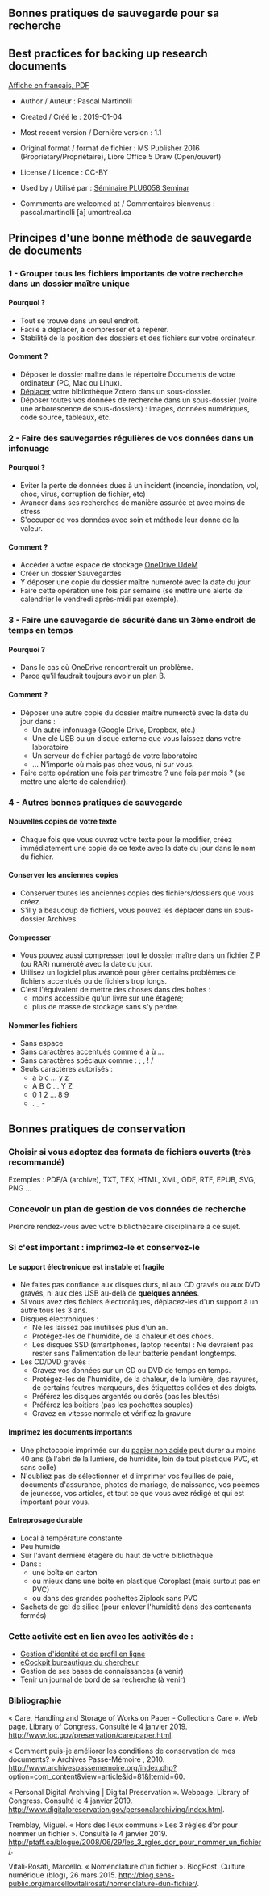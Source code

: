 ## Bonnes pratiques de sauvegarde pour sa recherche
## Best practices for backing up research documents

[Affiche en français, PDF](https://github.com/pmartinolli/TM-Saveorcry/blob/master/files/TM-Saveorcry-v1.1.fr.pdf)

* Author / Auteur : Pascal Martinolli

* Created / Créé le : 2019-01-04

* Most recent version / Dernière version : 1.1

* Original format / format de fichier : MS Publisher 2016 (Proprietary/Propriétaire), Libre Office 5 Draw (Open/ouvert)

* License / Licence : CC-BY

* Used by / Utilisé par  : [Séminaire PLU6058 Seminar](http://guides.bib.umontreal.ca/cours/1-PLU6058)

* Commments are welcomed at / Commentaires bienvenus : pascal.martinolli [à] umontreal.ca

## Principes d'une bonne méthode de sauvegarde de documents

### 1 - Grouper tous les fichiers importants de votre recherche dans un dossier maître unique

#### Pourquoi ?

- Tout se trouve dans un seul endroit. 
- Facile à déplacer, à compresser et à repérer.
- Stabilité de la position des dossiers et des fichiers sur votre ordinateur.

#### Comment ?

- Déposer le dossier maître dans le répertoire Documents de votre ordinateur (PC, Mac ou Linux).
- [Déplacer](https://www.zotero.org/support/fr/zotero_data) votre bibliothèque Zotero dans un sous-dossier.
- Déposer toutes vos données de recherche dans un sous-dossier (voire une arborescence de sous-dossiers) : images, données numériques, code source, tableaux, etc.

### 2 - Faire des sauvegardes régulières de vos données dans un infonuage

#### Pourquoi ?

- Éviter la perte de données dues à un incident (incendie, inondation, vol, choc, virus, corruption de fichier, etc)
- Avancer dans ses recherches de manière assurée et avec moins de stress
- S'occuper de vos données avec soin et méthode leur donne de la valeur.

#### Comment ?

- Accéder à votre espace de stockage [OneDrive UdeM](https://o365.umontreal.ca)
- Créer un dossier Sauvegardes
- Y déposer une copie du dossier maître numéroté avec la date du jour
- Faire cette opération une fois par semaine (se mettre une alerte de calendrier le vendredi après-midi par exemple).

### 3 - Faire une sauvegarde de sécurité dans un 3ème endroit de temps en temps

#### Pourquoi ?

- Dans le cas où OneDrive rencontrerait un problème.
- Parce qu'il faudrait toujours avoir un plan B.

#### Comment ?

- Déposer une autre copie du dossier maître numéroté avec la date du jour dans :
  - Un autre infonuage (Google Drive, Dropbox, etc.)
  - Une clé USB ou un disque externe que vous laissez dans votre laboratoire
  - Un serveur de fichier partagé de votre laboratoire
  - ... N'importe où mais pas chez vous, ni sur vous.
- Faire cette opération une fois par trimestre ? une fois par mois ? (se mettre une alerte de calendrier).

### 4 - Autres bonnes pratiques de sauvegarde

#### Nouvelles copies de votre texte

- Chaque fois que vous ouvrez votre texte pour le modifier, créez immédiatement une copie de ce texte avec la date du jour dans le nom du fichier.

#### Conserver les anciennes copies

- Conserver toutes les anciennes copies des fichiers/dossiers que vous créez.
- S'il y a beaucoup de fichiers, vous pouvez les déplacer dans un sous-dossier Archives.

#### Compresser

- Vous pouvez aussi compresser tout le dossier maître dans un fichier ZIP (ou RAR) numéroté avec la date du jour. 
- Utilisez un logiciel plus avancé pour gérer certains problèmes de fichiers accentués ou de fichiers trop longs.
- C'est l'équivalent de mettre des choses dans des boîtes : 
    - moins accessible qu'un livre sur une étagère;
    - plus de masse de stockage sans s'y perdre.

#### Nommer les fichiers

- Sans espace
- Sans caractères accentués comme é à ù ...
- Sans caractères spéciaux comme : ; , ! /
- Seuls caractéres autorisés :
  - a b c ... y z
  - A B C ... Y Z
  - 0 1 2 ... 8 9
  - . _ -


## Bonnes pratiques de conservation

### Choisir si vous adoptez des formats de fichiers ouverts (très recommandé)

Exemples : PDF/A (archive), TXT, TEX, HTML, XML, ODF, RTF, EPUB, SVG, PNG ...

### Concevoir un plan de gestion de vos données de recherche

Prendre rendez-vous avec votre bibliothécaire disciplinaire à ce sujet.

### Si c'est important : imprimez-le et conservez-le

#### Le support électronique est instable et fragile

- Ne faites pas confiance aux disques durs, ni aux CD gravés ou aux DVD gravés, ni aux clés USB au-delà de **quelques années**. 
- Si vous avez des fichiers électroniques, déplacez-les d'un support à un autre tous les 3 ans.
- Disques électroniques :
  - Ne les laissez pas inutilisés plus d'un an.
  - Protégez-les de l'humidité, de la chaleur et des chocs.
  - Les disques SSD (smartphones, laptop récents) : Ne devraient pas rester sans l'alimentation de leur batterie pendant longtemps.
- Les CD/DVD gravés : 
  - Gravez vos données sur un CD ou DVD de temps en temps.
  - Protégez-les de l'humidité, de la chaleur, de la lumière, des rayures, de certains feutres marqueurs, des étiquettes collées et des doigts.
  - Préférez les disques argentés ou dorés (pas les bleutés)
  - Préférez les boitiers (pas les pochettes souples)
  - Gravez en vitesse normale et vérifiez la gravure
  
#### Imprimez les documents importants

  - Une photocopie imprimée sur du [papier non acide](https://fr.wikipedia.org/wiki/Papier_non_acide) peut durer au moins 40 ans (à l'abri de la lumière, de humidité, loin de tout plastique PVC, et sans colle)
  - N'oubliez pas de sélectionner et d'imprimer vos feuilles de paie, documents d'assurance, photos de mariage, de naissance, vos poèmes de jeunesse, vos articles, et tout ce que vous avez rédigé et qui est important pour vous.
  
#### Entreprosage durable

- Local à température constante
- Peu humide
- Sur l'avant dernière étagère du haut de votre bibliothèque
- Dans : 
  - une boîte en carton 
  - ou mieux dans une boite en plastique Coroplast (mais surtout pas en PVC)
  - ou dans des grandes pochettes Ziplock sans PVC
- Sachets de gel de silice (pour enlever l'humidité dans des contenants fermés)


### Cette activité est en lien avec les activités de :
- [Gestion d'identité et de profil en ligne](https://github.com/pmartinolli/TM-SchoProMa)
- [eCockpit bureautique du chercheur](https://github.com/pmartinolli/TM-SchoCockpit)
- Gestion de ses bases de connaissances (à venir)
- Tenir un journal de bord de sa recherche (à venir)


### Bibliographie

« Care, Handling and Storage of Works on Paper - Collections Care ». Web page. Library of Congress. Consulté le 4 janvier 2019. http://www.loc.gov/preservation/care/paper.html.

« Comment puis-je améliorer les conditions de conservation de mes documents? » Archives Passe-Mémoire , 2010. http://www.archivespassememoire.org/index.php?option=com_content&view=article&id=81&Itemid=60.

« Personal Digital Archiving | Digital Preservation ». Webpage. Library of Congress. Consulté le 4 janvier 2019. http://www.digitalpreservation.gov/personalarchiving/index.html.

Tremblay, Miguel. « Hors des lieux communs » Les 3 règles d’or pour nommer un fichier ». Consulté le 4 janvier 2019. http://ptaff.ca/blogue/2008/06/29/les_3_rgles_dor_pour_nommer_un_fichier/.

Vitali-Rosati, Marcello. « Nomenclature d’un fichier ». BlogPost. Culture numérique (blog), 26 mars 2015. http://blog.sens-public.org/marcellovitalirosati/nomenclature-dun-fichier/.

